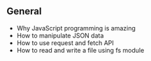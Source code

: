 ## General

- Why JavaScript programming is amazing
- How to manipulate JSON data
- How to use request and fetch API
- How to read and write a file using fs module
